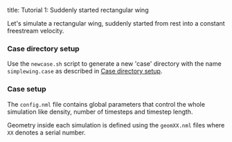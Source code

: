 title: Tutorial 1: Suddenly started rectangular wing

Let's simulate a rectangular wing, suddenly started from rest into a constant freestream velocity. 

### Case directory setup
Use the `newcase.sh` script to generate a new 'case' directory with the name `simplewing.case` as described in [Case directory setup](index.html).

### Case setup
The `config.nml` file contains global parameters that control the whole simulation like density, number of timesteps and timestep length. 

Geometry inside each simulation is defined using the `geomXX.nml` files where `XX` denotes a serial number.
